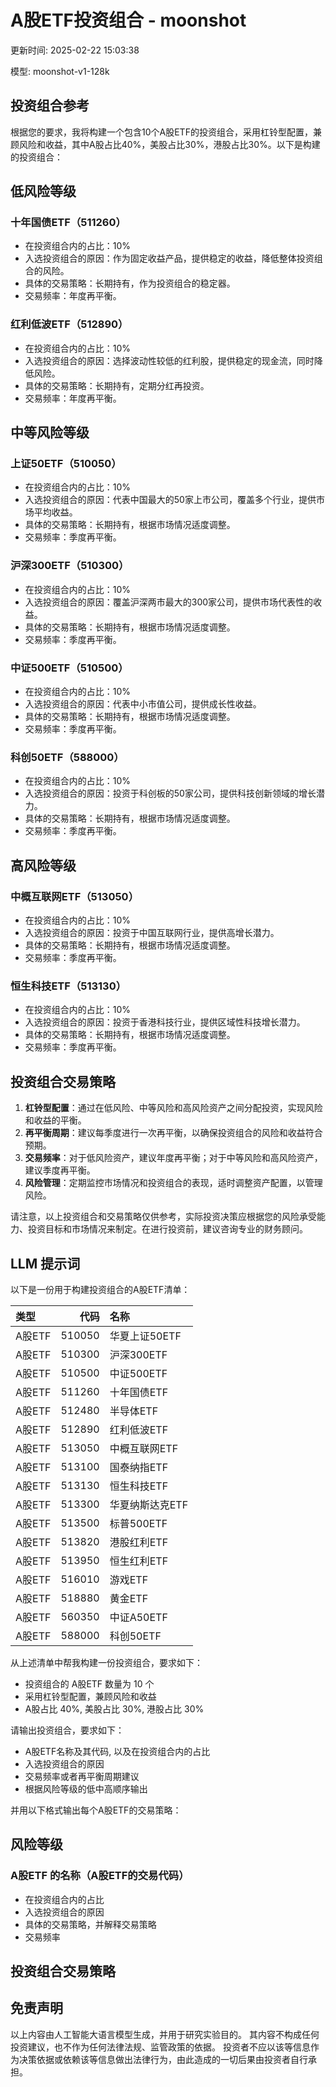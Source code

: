 # A股ETF投资组合 - moonshot

更新时间: 2025-02-22 15:03:38

模型: moonshot-v1-128k

## 投资组合参考

根据您的要求，我将构建一个包含10个A股ETF的投资组合，采用杠铃型配置，兼顾风险和收益，其中A股占比40%，美股占比30%，港股占比30%。以下是构建的投资组合：

## 低风险等级

### 十年国债ETF（511260）

- 在投资组合内的占比：10%
- 入选投资组合的原因：作为固定收益产品，提供稳定的收益，降低整体投资组合的风险。
- 具体的交易策略：长期持有，作为投资组合的稳定器。
- 交易频率：年度再平衡。

### 红利低波ETF（512890）

- 在投资组合内的占比：10%
- 入选投资组合的原因：选择波动性较低的红利股，提供稳定的现金流，同时降低风险。
- 具体的交易策略：长期持有，定期分红再投资。
- 交易频率：年度再平衡。

## 中等风险等级

### 上证50ETF（510050）

- 在投资组合内的占比：10%
- 入选投资组合的原因：代表中国最大的50家上市公司，覆盖多个行业，提供市场平均收益。
- 具体的交易策略：长期持有，根据市场情况适度调整。
- 交易频率：季度再平衡。

### 沪深300ETF（510300）

- 在投资组合内的占比：10%
- 入选投资组合的原因：覆盖沪深两市最大的300家公司，提供市场代表性的收益。
- 具体的交易策略：长期持有，根据市场情况适度调整。
- 交易频率：季度再平衡。

### 中证500ETF（510500）

- 在投资组合内的占比：10%
- 入选投资组合的原因：代表中小市值公司，提供成长性收益。
- 具体的交易策略：长期持有，根据市场情况适度调整。
- 交易频率：季度再平衡。

### 科创50ETF（588000）

- 在投资组合内的占比：10%
- 入选投资组合的原因：投资于科创板的50家公司，提供科技创新领域的增长潜力。
- 具体的交易策略：长期持有，根据市场情况适度调整。
- 交易频率：季度再平衡。

## 高风险等级

### 中概互联网ETF（513050）

- 在投资组合内的占比：10%
- 入选投资组合的原因：投资于中国互联网行业，提供高增长潜力。
- 具体的交易策略：长期持有，根据市场情况适度调整。
- 交易频率：季度再平衡。

### 恒生科技ETF（513130）

- 在投资组合内的占比：10%
- 入选投资组合的原因：投资于香港科技行业，提供区域性科技增长潜力。
- 具体的交易策略：长期持有，根据市场情况适度调整。
- 交易频率：季度再平衡。

## 投资组合交易策略

1. **杠铃型配置**：通过在低风险、中等风险和高风险资产之间分配投资，实现风险和收益的平衡。
2. **再平衡周期**：建议每季度进行一次再平衡，以确保投资组合的风险和收益符合预期。
3. **交易频率**：对于低风险资产，建议年度再平衡；对于中等风险和高风险资产，建议季度再平衡。
4. **风险管理**：定期监控市场情况和投资组合的表现，适时调整资产配置，以管理风险。

请注意，以上投资组合和交易策略仅供参考，实际投资决策应根据您的风险承受能力、投资目标和市场情况来制定。在进行投资前，建议咨询专业的财务顾问。

## LLM 提示词

以下是一份用于构建投资组合的A股ETF清单：

| 类型    |     代码 | 名称        |
|:------|-------:|:----------|
| A股ETF | 510050 | 华夏上证50ETF |
| A股ETF | 510300 | 沪深300ETF  |
| A股ETF | 510500 | 中证500ETF  |
| A股ETF | 511260 | 十年国债ETF   |
| A股ETF | 512480 | 半导体ETF    |
| A股ETF | 512890 | 红利低波ETF   |
| A股ETF | 513050 | 中概互联网ETF  |
| A股ETF | 513100 | 国泰纳指ETF   |
| A股ETF | 513130 | 恒生科技ETF   |
| A股ETF | 513300 | 华夏纳斯达克ETF |
| A股ETF | 513500 | 标普500ETF  |
| A股ETF | 513820 | 港股红利ETF   |
| A股ETF | 513950 | 恒生红利ETF   |
| A股ETF | 516010 | 游戏ETF     |
| A股ETF | 518880 | 黄金ETF     |
| A股ETF | 560350 | 中证A50ETF  |
| A股ETF | 588000 | 科创50ETF   |

从上述清单中帮我构建一份投资组合，要求如下：

- 投资组合的 A股ETF 数量为 10 个
- 采用杠铃型配置，兼顾风险和收益
- A股占比 40%, 美股占比 30%, 港股占比 30%

请输出投资组合，要求如下：

- A股ETF名称及其代码, 以及在投资组合内的占比
- 入选投资组合的原因
- 交易频率或者再平衡周期建议
- 根据风险等级的低中高顺序输出

并用以下格式输出每个A股ETF的交易策略：

## 风险等级

### A股ETF 的名称（A股ETF的交易代码）

- 在投资组合内的占比
- 入选投资组合的原因
- 具体的交易策略，并解释交易策略
- 交易频率

## 投资组合交易策略



## 免责声明

以上内容由人工智能大语言模型生成，并用于研究实验目的。
其内容不构成任何投资建议，也不作为任何法律法规、监管政策的依据。
投资者不应以该等信息作为决策依据或依赖该等信息做出法律行为，由此造成的一切后果由投资者自行承担。